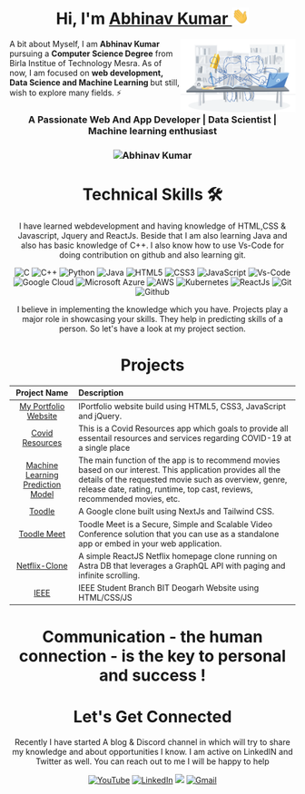 <h1 align="center" >Hi, I'm <a href="https://www.linkedin.com/in/Abhi6722" target="_blank"> Abhinav Kumar </a><img src="https://github.com/Abhi6722/Abhi6722/blob/main/Hi.gif" width="30px"></h1>
<img width="40%" align="right"   src="https://github.com/Abhi6722/Abhi6722/blob/main/workbench.svg" >

A bit about Myself, I am <b>Abhinav Kumar</b> pursuing a <b>Computer Science Degree</b> from Birla Institue of Technology Mesra. As of now, I am focused on <b>web development, Data Science and Machine Learning </b> but still, wish to explore many fields. ⚡

<h3 align="center">A Passionate Web And App Developer | Data Scientist | Machine learning enthusiast </h3>

<h3><p align="center"> <img src="https://komarev.com/ghpvc/?username=Abhi6722&label=Profile%20views&color=6805D3&style=flat" alt="Abhinav Kumar" /> </p></h3>
   <div align="center">

   <h1>Technical Skills 🛠</h1>
   
I have learned webdevelopment and having knowledge of HTML,CSS & Javascript, Jquery and ReactJs. Beside that I am also learning Java and also has basic knowledge of C++. I also know how to use Vs-Code for doing contribution on github and also learning git.

<p align="center"> 
<img alt="C" src="https://img.shields.io/badge/c-%2300599C.svg?&style=for-the-badge&logo=c&logoColor=white" />
<img alt="C++" src="https://img.shields.io/badge/c++-%2300599C.svg?&style=for-the-badge&logo=c%2B%2B&ogoColor=white" />
   <img alt="Python" src="https://img.shields.io/badge/python-%2314354C.svg?style=for-the-badge&logo=python&logoColor=white"/>
 <img alt="Java" src="https://img.shields.io/badge/java-%23ED8B00.svg?&style=for-the-badge&logo=java&logoColor=white" />
<img alt="HTML5" src="https://img.shields.io/badge/html5-%23E34F26.svg?&style=for-the-badge&logo=html5&logoColor=white" />
 <img alt="CSS3" src="https://img.shields.io/badge/css3-%231572B6.svg?&style=for-the-badge&logo=css3&logoColor=white" />
 <img alt="JavaScript" src="https://img.shields.io/badge/javascript-%23323330.svg?&style=for-the-badge&logo=javascript&logoColor=%23F7DF1E" />
 <img alt="Vs-Code" src="https://img.shields.io/badge/Editor-VSCode-blue?style=flat-square&logo=visual-studio-code&logoColor=white" />
 <img alt="Google Cloud" src="https://img.shields.io/badge/Google%20Cloud-black?style=flat-square&logo=google-cloud" />
 <img alt="Microsoft Azure" src="https://img.shields.io/badge/Microsoft%20Azure-232F7E?style=flat-square&logo=microsoft-azure"/>
 <img alt="AWS" src="https://img.shields.io/badge/Learning-AWS-FF9900?style=flat-square&logo=amazon-aws&logoColor=white" />
 
  <img alt="Kubernetes" src="https://img.shields.io/badge/-Kubernetes-326CE5?style=flat-square&logo=Kubernetes&logoColor=ffffff" /> 
    <img alt="ReactJs" src="https://img.shields.io/badge/-ReactJs-61DAFB?logo=react" />
    <img alt="Git" src="https://img.shields.io/badge/-Git-black?style=flat-square&logo=git" />
    <img alt="Github" src="https://img.shields.io/badge/-GitHub-181717?style=flat-square&logo=github" /> 
   
</p>

  
I believe in implementing the knowledge which you have. Projects play a major role in showcasing your skills. They help in predicting skills of a person. So let's have a look at my project section.

<h1 align="center">Projects</h1>




| Project Name      | Description | 
| :---:        |    :----   |  
| [My Portfolio Website](https://abhi6722.in)     | IPortfolio website build using HTML5, CSS3, JavaScript and jQuery. 
| [Covid Resources](https://github.com/Abhi6722/covid_resources)   | This is a Covid Resources app which goals to provide all essentail resources and services regarding COVID-19 at a single place    | issued.© 2021 Abhinav Kumar 
| [Machine Learning Prediction Model](https://github.com/Abhi6722/Predictor)     | The main function of the app is to recommend movies based on our interest. This application provides all the details of the requested movie such as overview, genre, release date, rating, runtime, top cast, reviews, recommended movies, etc. |
| [Toodle](https://github.com/Abhi6722/toodle)     | A Google clone built using NextJs and Tailwind CSS.
| [Toodle Meet](https://github.com/Abhi6722/Toodle-Meet)     | Toodle Meet is a Secure, Simple and Scalable Video Conference solution that you can use as a standalone app or embed in your web application.
| [Netflix-Clone](https://github.com/Abhi6722/Netflix_app)     | A simple ReactJS Netflix homepage clone running on Astra DB that leverages a GraphQL API with paging and infinite scrolling.
| [IEEE](https://github.com/Abhi6722/IEEE)     | IEEE Student Branch BIT Deogarh Website using HTML/CSS/JS
<h1 align="center">Communication - the human connection - is the key to personal and success !</h1>

<h1 align="center">Let's Get Connected</h1>

Recently I have started A blog & Discord channel in which will try to share my knowledge and about opportunities I know. I am active on LinkedIN and Twitter as well. You can reach out to me I will be happy to help</p>

<div align="center">

<a  href="https://www.youtube.com/channel/UC8WMY4rq78dHlLYIqp4VVmw" target="_blank"><img alt="YouTube" src="https://img.shields.io/badge/Youtube-%23FF0000.svg?style=for-the-badge&logo=YouTube&logoColor=white" /></a>
<a  href="https://www.linkedin.com/in/Abhi6722" target="_blank"><img alt="LinkedIn" src="https://img.shields.io/badge/linkedin%20-%230077B5.svg?&style=for-the-badge&logo=linkedin&logoColor=white" /></a>
<a href="https://twitter.com/abhi6722" target="_blank"><img src="https://img.shields.io/badge/twitter-%2300acee.svg?&style=for-the-badge&logo=twitter&logoColor=white&alt=twitter" /></a>
<a href="mailto:abhinav6722cool@gmail.com"><img  alt="Gmail" src="https://img.shields.io/badge/Gmail-D14836?style=for-the-badge&logo=gmail&logoColor=white" />

</div>

